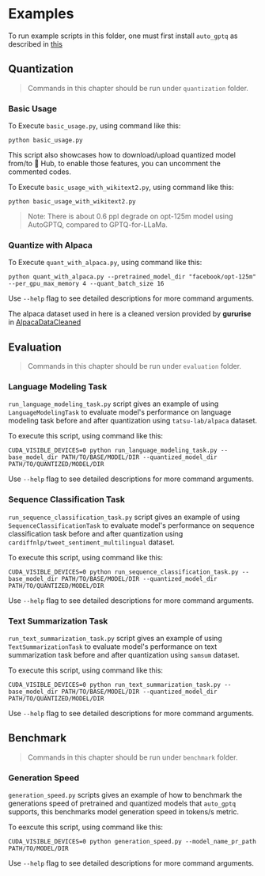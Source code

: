# Examples

To run example scripts in this folder, one must first install `auto_gptq` as described in [this](../README.md)

## Quantization
> Commands in this chapter should be run under `quantization` folder.

### Basic Usage
To Execute `basic_usage.py`, using command like this:
```shell
python basic_usage.py
```

This script also showcases how to download/upload quantized model from/to 🤗 Hub, to enable those features, you can uncomment the commented codes.

To Execute `basic_usage_with_wikitext2.py`, using command like this:
```shell
python basic_usage_with_wikitext2.py
```
> Note: There is about 0.6 ppl degrade on opt-125m model using AutoGPTQ, compared to GPTQ-for-LLaMa.

### Quantize with Alpaca
To Execute `quant_with_alpaca.py`, using command like this:
```shell
python quant_with_alpaca.py --pretrained_model_dir "facebook/opt-125m" --per_gpu_max_memory 4 --quant_batch_size 16
```

Use `--help` flag to see detailed descriptions for more command arguments.

The alpaca dataset used in here is a cleaned version provided by **gururise** in [AlpacaDataCleaned](https://github.com/gururise/AlpacaDataCleaned)

## Evaluation
> Commands in this chapter should be run under `evaluation` folder.

### Language Modeling Task
`run_language_modeling_task.py` script gives an example of using `LanguageModelingTask` to evaluate model's performance on language modeling task before and after quantization using `tatsu-lab/alpaca` dataset.

To execute this script, using command like this:
```shell
CUDA_VISIBLE_DEVICES=0 python run_language_modeling_task.py --base_model_dir PATH/TO/BASE/MODEL/DIR --quantized_model_dir PATH/TO/QUANTIZED/MODEL/DIR
```

Use `--help` flag to see detailed descriptions for more command arguments.

### Sequence Classification Task
`run_sequence_classification_task.py` script gives an example of using `SequenceClassificationTask` to evaluate model's performance on sequence classification task before and after quantization using `cardiffnlp/tweet_sentiment_multilingual` dataset.

To execute this script, using command like this:
```shell
CUDA_VISIBLE_DEVICES=0 python run_sequence_classification_task.py --base_model_dir PATH/TO/BASE/MODEL/DIR --quantized_model_dir PATH/TO/QUANTIZED/MODEL/DIR
```

Use `--help` flag to see detailed descriptions for more command arguments.

### Text Summarization Task
`run_text_summarization_task.py` script gives an example of using `TextSummarizationTask` to evaluate model's performance on text summarization task before and after quantization using `samsum` dataset.

To execute this script, using command like this:
```shell
CUDA_VISIBLE_DEVICES=0 python run_text_summarization_task.py --base_model_dir PATH/TO/BASE/MODEL/DIR --quantized_model_dir PATH/TO/QUANTIZED/MODEL/DIR
```

Use `--help` flag to see detailed descriptions for more command arguments.

## Benchmark
> Commands in this chapter should be run under `benchmark` folder.

### Generation Speed
`generation_speed.py` scripts gives an example of how to benchmark the generations speed of pretrained and quantized models that `auto_gptq` supports, this benchmarks model generation speed in tokens/s metric.

To eexcute this script, using command like this:
```shell
CUDA_VISIBLE_DEVICES=0 python generation_speed.py --model_name_pr_path PATH/TO/MODEL/DIR
```

Use `--help` flag to see detailed descriptions for more command arguments.